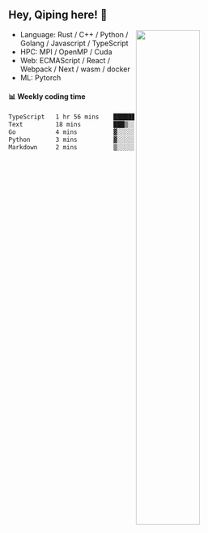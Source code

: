

## Hey, Qiping here! :wave:

[<img align="right" width="50%" src="https://github-readme-stats.vercel.app/api?username=ppppqp&theme=dark&show_icons=true">](https://metrics.lecoq.io/ppppqp?template=classic)



-   Language: Rust / C++ / Python / Golang / Javascript / TypeScript
-   HPC: MPI / OpenMP / Cuda
-   Web: ECMAScript / React / Webpack / Next / wasm / docker
-   ML: Pytorch



#### :bar_chart: Weekly coding time

<!--START_SECTION:waka-->

```txt
TypeScript   1 hr 56 mins    ████████████████████░░░░░   79.97 %
Text         18 mins         ███▒░░░░░░░░░░░░░░░░░░░░░   12.67 %
Go           4 mins          ▓░░░░░░░░░░░░░░░░░░░░░░░░   03.07 %
Python       3 mins          ▓░░░░░░░░░░░░░░░░░░░░░░░░   02.49 %
Markdown     2 mins          ▒░░░░░░░░░░░░░░░░░░░░░░░░   01.59 %
```

<!--END_SECTION:waka-->
